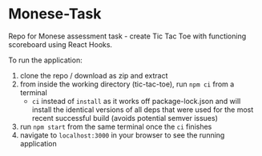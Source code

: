 # Monese-Task
Repo for Monese assessment task - create Tic Tac Toe with functioning scoreboard using React Hooks.

To run the application:
1. clone the repo / download as zip and extract
2. from inside the working directory (tic-tac-toe), run `npm ci` from a terminal
    * `ci` instead of `install` as it works off package-lock.json and will install the identical versions of all deps that were used for the most recent successful build (avoids potential semver issues)
3. run `npm start` from the same terminal once the `ci` finishes
4. navigate to `localhost:3000` in your browser to see the running application
